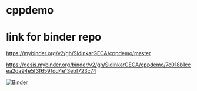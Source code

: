 # cppdemo

# link for binder repo
https://mybinder.org/v2/gh/SldinkarGECA/cppdemo/master

https://gesis.mybinder.org/binder/v2/gh/SldinkarGECA/cppdemo/7c018b1ccea2da94e5f3f6591dd4e13ebf723c74

[![Binder](https://mybinder.org/badge_logo.svg)](https://mybinder.org/v2/gh/SldinkarGECA/cppdemo/master)
